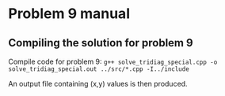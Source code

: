
# Problem 9 manual

## Compiling the solution for problem 9

Compile code for problem 9:
`g++ solve_tridiag_special.cpp -o solve_tridiag_special.out ../src/*.cpp -I../include`

An output file containing (x,y) values is then produced.
